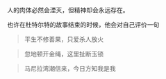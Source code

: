 人的肉体必然会湮灭，但精神却会永远存在。

也许在杜特尔特的故事结束的时候，他会对自己评价一句

> 平生不修善果，只爱杀人放火

> 忽地顿开金绳，这里扯断玉锁

> 马尼拉湾潮信来，今日方知我是我